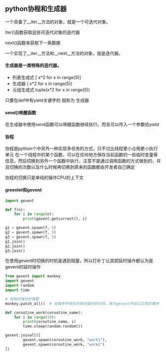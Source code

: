 ## python协程和生成器
一个具备了__iter__方法的对象，就是一个可迭代对象。

iter()函数获取这些可迭代对象的迭代器

next()函数来获取下一条数据

一个实现了__iter__方法和__next__方法的对象，就是迭代器。

#### 生成器是一类特殊的迭代器。
- 列表生成式
  [ x*2 for x in range(5)]
- 生成器 ( x*2 for x in range(5))
- 元组生成式 tuple(x*2 for x in range(5))

只要在def中有yield关键字的 就称为 生成器

#### send()唤醒函数
在生成器中使用send函数可以唤醒函数继续执行，而且可以传入一个参数给yield


#### 协程
协程是python个中另外一种实现多任务的方式，只不过比线程更小占用更小执行单元
在一个线程中的某个函数，可以在任何地方保存当前函数的一些临时变量等信息，然后切换到另外一个函数中执行，注意不是通过调用函数的方式做到的，并且切换的次数以及什么时候再切换到原来的函数都由开发者自己确定

协程的切换只是单纯的操作CPU的上下文

#### greenlet和gevent
```python
import gevent

def f(n):
    for i in range(n):
        print(gevent.getcurrent(), i)

g1 = gevent.spawn(f, 5)
g2 = gevent.spawn(f, 5)
g3 = gevent.spawn(f, 5)
g1.join()
g2.join()
g3.join()
```

在使用gevent时切换的时机是遇到阻塞，所以打补丁让其把延时操作都认为是gevent的延时操作
```python
from gevent import monkey
import gevent
import random
import time

# 有耗时操作时需要
monkey.patch_all()  # 将程序中用到的耗时操作的代码，换为gevent中自己实现的模块

def coroutine_work(coroutine_name):
    for i in range(10):
        print(coroutine_name, i)
        time.sleep(random.random())

gevent.joinall([
        gevent.spawn(coroutine_work, "work1"),
        gevent.spawn(coroutine_work, "work2")
])
```
